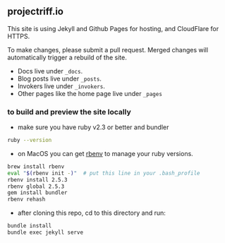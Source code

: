 ## projectriff.io
This site is using Jekyll and Github Pages for hosting, and CloudFlare for HTTPS.

To make changes, please submit a pull request. Merged changes will automatically trigger a rebuild of the site.

- Docs live under `_docs`.
- Blog posts live under `_posts`.
- Invokers live under `_invokers`.
- Other pages like the home page live under `_pages`

### to build and preview the site locally

- make sure you have ruby v2.3 or better and bundler
```sh
ruby --version
```

- on MacOS you can get [rbenv](http://rbenv.org/) to manage your ruby versions.
```sh
brew install rbenv
eval "$(rbenv init -)"  # put this line in your .bash_profile
rbenv install 2.5.3
rbenv global 2.5.3
gem install bundler
rbenv rehash
```

- after cloning this repo, cd to this directory and run:
```sh
bundle install
bundle exec jekyll serve
```

